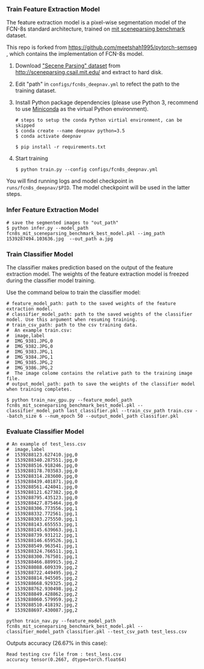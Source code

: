 ### Train Feature Extraction Model

The feature extraction model is a pixel-wise segmentation model of the
FCN-8s standard architecture, trained
on [mit sceneparsing benchmark](http://sceneparsing.csail.mit.edu/)
dataset.

This repo is forked from
https://github.com/meetshah1995/pytorch-semseg , which contains the
implementation of FCN-8s model.

1. Download
   ["Secene Parsing" dataset](http://data.csail.mit.edu/places/ADEchallenge/ADEChallengeData2016.zip) from
   http://sceneparsing.csail.mit.edu/ and extract to hard disk.

1. Edit "path" in `configs/fcn8s_deepnav.yml` to refect the path to the training dataset.

1. Install Python package dependencies (please use Python 3, recommend to use [Miniconda](https://conda.io/miniconda.html) as the virtual Python environment).
   ```
   # steps to setup the conda Python virtial environment, can be skipped
   $ conda create --name deepnav python=3.5
   $ conda activate deepnav

   $ pip install -r requirements.txt
   ```
   
1. Start training
   ```
   $ python train.py --config configs/fcn8s_deepnav.yml
   ```

You will find running logs and model checkpoint in
`runs/fcn8s_deepnav/$PID`. The model checkpoint will be used in the
latter steps.

### Infer Feature Extraction Model

```
# save the segmented images to "out_path"
$ python infer.py --model_path fcn8s_mit_sceneparsing_benchmark_best_model.pkl --img_path 1539287494.103636.jpg  --out_path a.jpg
```

### Train Classifier Model

The classifier makes prediction based on the output of the feature
extraction model. The weights of the feature extraction model is
freezed during the classifier model training.

Use the command below to train the classifier model:

```
# feature_model_path: path to the saved weights of the feature extraction model.
# classifier_model_path: path to the saved weights of the classifier model. Use this argument when resuming training.
# train_csv_path: path to the csv training data.
#  An example train.csv:
#  image,label
#  IMG_9381.JPG,0
#  IMG_9382.JPG,0
#  IMG_9383.JPG,1
#  IMG_9384.JPG,1
#  IMG_9385.JPG,2
#  IMG_9386.JPG,2
#  The image colome contains the relative path to the training image file.
# output_model_path: path to save the weights of the classifier model when training completes.

$ python train_nav_gpu.py --feature_model_path fcn8s_mit_sceneparsing_benchmark_best_model.pkl --classifier_model_path last_classifier.pkl --train_csv_path train.csv --batch_size 6 --num_epoch 50 --output_model_path classifier.pkl
```

### Evaluate Classifier Model

```
# An example of test_less.csv
#  image,label
#  1539288123.627410.jpg,0
#  1539288340.287551.jpg,0
#  1539288516.918246.jpg,0
#  1539288178.703583.jpg,0
#  1539288314.283600.jpg,0
#  1539288439.401871.jpg,0
#  1539288561.424041.jpg,0
#  1539288121.627382.jpg,0
#  1539288795.435123.jpg,0
#  1539288427.875464.jpg,0
#  1539288306.773556.jpg,1
#  1539288332.772561.jpg,1
#  1539288303.275550.jpg,1
#  1539288143.655553.jpg,1
#  1539288145.639663.jpg,1
#  1539288739.931212.jpg,1
#  1539288146.659526.jpg,1
#  1539288549.963541.jpg,1
#  1539288324.766511.jpg,1
#  1539288300.767501.jpg,1
#  1539288466.889915.jpg,2
#  1539288088.609339.jpg,2
#  1539288722.449495.jpg,2
#  1539288814.945505.jpg,2
#  1539288668.929325.jpg,2
#  1539288762.930498.jpg,2
#  1539288849.428862.jpg,2
#  1539288060.579959.jpg,2
#  1539288510.418192.jpg,2
#  1539288697.430087.jpg,2

python train_nav.py --feature_model_path fcn8s_mit_sceneparsing_benchmark_best_model.pkl --classifier_model_path classifier.pkl --test_csv_path test_less.csv
```

Outputs accuracy (26.67% in this case):

```
Read testing csv file from : test_less.csv
accuracy tensor(0.2667, dtype=torch.float64)
```
